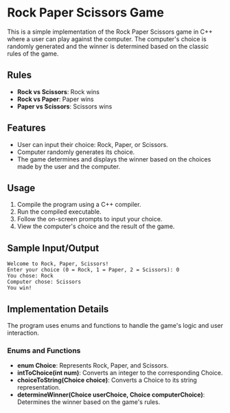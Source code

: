 # Rock Paper Scissors Game

This is a simple implementation of the Rock Paper Scissors game in C++ where a user can play against the computer. The computer's choice is randomly generated and the winner is determined based on the classic rules of the game.

## Rules

- **Rock vs Scissors**: Rock wins
- **Rock vs Paper**: Paper wins
- **Paper vs Scissors**: Scissors wins

## Features

- User can input their choice: Rock, Paper, or Scissors.
- Computer randomly generates its choice.
- The game determines and displays the winner based on the choices made by the user and the computer.

## Usage

1. Compile the program using a C++ compiler.
2. Run the compiled executable.
3. Follow the on-screen prompts to input your choice.
4. View the computer's choice and the result of the game.

## Sample Input/Output

    Welcome to Rock, Paper, Scissors!
    Enter your choice (0 = Rock, 1 = Paper, 2 = Scissors): 0
    You chose: Rock
    Computer chose: Scissors
    You win!

## Implementation Details

The program uses enums and functions to handle the game's logic and user interaction.

### Enums and Functions

- **enum Choice**: Represents Rock, Paper, and Scissors.
- **intToChoice(int num)**: Converts an integer to the corresponding Choice.
- **choiceToString(Choice choice)**: Converts a Choice to its string representation.
- **determineWinner(Choice userChoice, Choice computerChoice)**: Determines the winner based on the game's rules.
